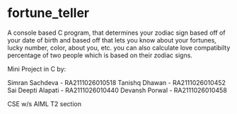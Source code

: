 # fortune_teller
A console based C program, that determines your zodiac sign based off of your date of birth and based off that lets you know about your fortunes, lucky number, color, about you, etc. you can also calculate love compatibilty percentage of two people which is based on their zodiac signs. 

Mini Project in C by:

Simran Sachdeva - RA2111026010518
Tanishq Dhawan - RA2111026010452
Sai Deepti Alapati - RA2111026010440
Devansh Porwal - RA2111026010458

CSE w/s AIML T2 section
